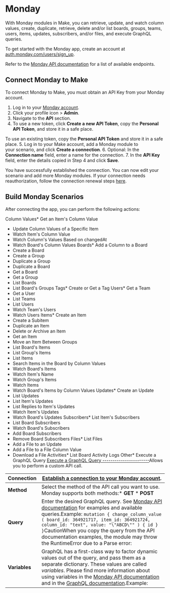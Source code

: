 Monday
======

With Monday modules in Make, you can retrieve, update, and watch column values, create, duplicate, retrieve, delete and/or list boards, groups, teams, users, items, updates, subscribers, and/or files, and execute GraphQL queries.

To get started with the Monday app, create an account at [auth.monday.com/users/sign\_up](https://auth.monday.com/users/sign_up).

Refer to the [Monday API documentation](https://developer.monday.com/api-reference/docs) for a list of available endpoints.

Connect Monday to Make
----------------------

To connect Monday to Make, you must obtain an API Key from your Monday account.

1. Log in to your [Monday account](https://auth.monday.com/auth/login_monday/).
2. Click your profile icon > **Admin**.
3. Navigate to the **API** section.
4. To use a new token, click **Create a new API Token**, copy the **Personal API Token**, and store it in a safe place.

To use an existing token, copy the **Personal API Token** and store it in a safe place.
5. Log in to your Make account, add a Monday module to your scenario, and click **Create a connection**.
6. Optional: In the **Connection name** field, enter a name for the connection.
7. In the **API Key** field, enter the details copied in Step 4 and click **Save**.

You have successfully established the connection. You can now edit your scenario and add more Monday modules. If your connection needs reauthorization, follow the connection renewal steps [here](./../connections/connecting-to-services.html "Connecting an application").

Build Monday Scenarios
----------------------

After connecting the app, you can perform the following actions:

Column Values* Get an Item's Column Value
* Update Column Values of a Specific Item
* Watch Item's Column Value
* Watch Column's Values Based on changedAt
* Watch Board's Column Values
Boards* Add a Column to a Board
* Create a Board
* Create a Group
* Duplicate a Group
* Duplicate a Board
* Get a Board
* Get a Group
* List Boards
* List Board's Groups
Tags* Create or Get a Tag
Users* Get a Team
* Get a User
* List Teams
* List Users
* Watch Team's Users
* Watch Users
Items* Create an Item
* Create a Subitem
* Duplicate an Item
* Delete or Archive an Item
* Get an Item
* Move an Item Between Groups
* List Board's Items
* List Group's Items
* List Items
* Search Items in the Board by Column Values
* Watch Board's Items
* Watch Item's Name
* Watch Group's Items
* Watch Items
* Watch Board's Items by Column Values
Updates* Create an Update
* List Updates
* List Item's Updates
* List Replies to Item's Updates
* Watch Item's Updates
* Watch Board's Updates
Subscribers* List Item's Subscribers
* List Board Subscribers
* Watch Board's Subscribers
* Add Board Subscribers
* Remove Board Subscribers
Files* List Files
* Add a File to an Update
* Add a File to a File Column Value
* Download a File
Activities* List Board Activity Logs
Other* Execute a GraphQL Query
[Execute a GraphQL Query
-----------------------](#execute-a-graphql-query-964747_body)Allows you to perform a custom API call.



| **Connection** | [Establish a connection to your Monday account](monday.html#connect-monday-to-make "Connect Monday to Make"). |
| --- | --- |
| **Method** | Select the method of the API call you want to use. Monday supports both methods:* **GET** * **POST** |
| **Query** | Enter the desired GraphQL query. See [Monday API documentation](https://monday.com/developers/v2) for examples and available queries.Example: `mutation { change_column_value ( board_id: 364921717, item_id: 364921724, column_id: "text", value: "\"ABCD\"" ) { id } }`CautionWhen you copy the query from the API documentation examples, the module may throw the RuntimeError due to a Parse error:  | mceclip0-22.png | | --- |    | mceclip0-23.png | | --- |  `WORKAROUND: Copy and paste the query to Notepad or a similar text editor that removes formatting and then copy and paste it to the Query field.` |
| **Variables** | GraphQL has a first-class way to factor dynamic values out of the query, and pass them as a separate dictionary. These values are called *variables*. Please find more information about using variables in the [Monday API documentation](https://api.developer.monday.com/docs#using-grpahql-section-variables) and in the [GraphQL documentation](https://graphql.org/learn/queries/#variables).Example:  | **Method** | `POST` | | --- | --- | | **Query** | `mutation MyUpdateText($newText:JSON!) { change_column_value ( board_id: 364921717, item_id: 364921724, column_id: "text", value: $newText ) { id } }` | | **Variables** | See the screenshot below. Please note the **quotation marks** around the value. |    | 61d6a9cb73cc0.png | | --- | |

